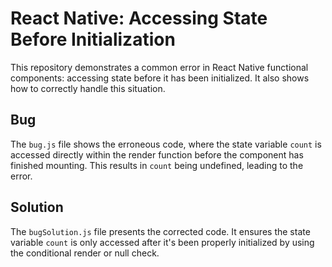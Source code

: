 # React Native: Accessing State Before Initialization

This repository demonstrates a common error in React Native functional components: accessing state before it has been initialized. It also shows how to correctly handle this situation.

## Bug
The `bug.js` file shows the erroneous code, where the state variable `count` is accessed directly within the render function before the component has finished mounting. This results in `count` being undefined, leading to the error.

## Solution
The `bugSolution.js` file presents the corrected code.  It ensures the state variable `count` is only accessed after it's been properly initialized by using the conditional render or null check.